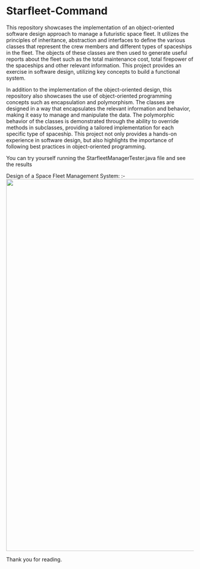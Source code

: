 # Starfleet-Command
This repository showcases the implementation of an object-oriented software design approach to manage a futuristic space fleet.
It utilizes the principles of inheritance, abstraction and interfaces to define the various classes that represent the crew members and different types of spaceships in the fleet.
The objects of these classes are then used to generate useful reports about the fleet such as the total maintenance cost, total firepower of the spaceships and other relevant information.
This project provides an exercise in software design, utilizing key concepts to build a functional system.

In addition to the implementation of the object-oriented design, this repository also showcases the use of object-oriented programming concepts such as encapsulation and polymorphism.
The classes are designed in a way that encapsulates the relevant information and behavior, making it easy to manage and manipulate the data.
The polymorphic behavior of the classes is demonstrated through the ability to override methods in subclasses, providing a tailored implementation for each specific type of spaceship.
This project not only provides a hands-on experience in software design, but also highlights the importance of following best practices in object-oriented programming.

You can try yourself running the  StarfleetManagerTester.java file and see the results

Design of a Space Fleet Management System:
:-
<img src=https://user-images.githubusercontent.com/112472485/218207998-4c6bec45-ae36-406b-b827-87037836ee85.jpg width="1000">


Thank you for reading.

